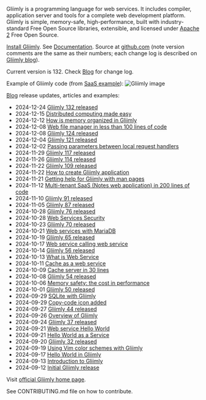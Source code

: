 Gliimly is a programming language for web services\. It includes compiler, application server and tools for a complete web development platform\. Gliimly is simple, memory\-safe, high\-performance, built with industry\-standard Free Open Source libraries, extensible, and licensed under [Apache 2](http://gliimly.github.io//license.html) Free Open Source\.

[Install Gliimly](http://gliimly.github.io//install.html)\. See [Documentation](http://gliimly.github.io//documentation.html)\. Source at [github\.com](https://github.com/gliimly/gliimly) \(note version comments are the same as their numbers; each change log is described on [Gliimly blog](https://gliimly.blogspot.com)\)\. 

Current version is 132\. Check [Blog](https://gliimly.blogspot.com/) for change log\.

Example of Gliimly code \(from [SaaS example](https://gliimly.blogspot.com/2024/11/multi-tenant-saas-notes-web-application.html)\):
![Gliimly image](http://gliimly.github.io/home-example.png)

[Blog](https://gliimly.blogspot.com/) release updates, articles and examples:
* 2024\-12\-24 [Gliimly 132 released](https://gliimly.blogspot.com/2024/12/gliimly-132-released.html)
* 2024\-12\-15 [Distributed computing made easy](https://gliimly.blogspot.com/2024/12/distributed-computing-made-easy.html)
* 2024\-12\-12 [How is memory organized in Gliimly](https://gliimly.blogspot.com/2024/12/how-is-memory-organized-in-gliimly.html)
* 2024\-12\-08 [Web file manager in less than 100 lines of code](https://gliimly.blogspot.com/2024/12/web-file-manager-in-less-than-100-lines.html)
* 2024\-12\-08 [Gliimly 124 released](https://gliimly.blogspot.com/2024/12/gliimly-124-released.html)
* 2024\-12\-04 [Gliimly 121 released](https://gliimly.blogspot.com/2024/12/gliimly-121-released.html)
* 2024\-12\-02 [Passing parameters between local request handlers](https://gliimly.blogspot.com/2024/12/passing-parameters-between-local.html)
* 2024\-11\-29 [Gliimly 117 released](https://gliimly.blogspot.com/2024/11/gliimly-117-released.html)
* 2024\-11\-26 [Gliimly 114 released](https://gliimly.blogspot.com/2024/11/gliimly-114-released.html)
* 2024\-11\-22 [Gliimly 109 released](https://gliimly.blogspot.com/2024/11/gliimly-109-released.html)
* 2024\-11\-22 [How to create Gliimly application](https://gliimly.blogspot.com/2024/11/how-to-create-gliimly-application.html)
* 2024\-11\-21 [Getting help for Gliimly with man pages](https://gliimly.blogspot.com/2024/11/getting-help-for-gliimly-with-man-pages.html)
* 2024\-11\-12 [Multi\-tenant SaaS \(Notes web application\) in 200 lines of code](https://gliimly.blogspot.com/2024/11/multi-tenant-saas-notes-web-application.html)
* 2024\-11\-10 [Gliimly 91 released](https://gliimly.blogspot.com/2024/11/gliimly-91-released.html)
* 2024\-11\-05 [Gliimly 87 released](https://gliimly.blogspot.com/2024/11/gliimly-87-released.html)
* 2024\-10\-28 [Gliimly 76 released](https://gliimly.blogspot.com/2024/10/gliimly-76-released.html)
* 2024\-10\-28 [Web Services Security](https://gliimly.blogspot.com/2024/10/web-services-security.html)
* 2024\-10\-23 [Gliimly 70 released](https://gliimly.blogspot.com/2024/10/gliimly-70-released.html)
* 2024\-10\-21 [Web services with MariaDB](https://gliimly.blogspot.com/2024/10/web-service-with-mariadb.html)
* 2024\-10\-19 [Gliimly 65 released](https://gliimly.blogspot.com/2024/10/gliimly-65-released.html)
* 2024\-10\-17 [Web service calling web service](https://gliimly.blogspot.com/2024/10/web-service-calling-web-service.html)
* 2024\-10\-14 [Gliimly 56 released](https://gliimly.blogspot.com/2024/10/gliimly-56-released.html)
* 2024\-10\-13 [What is Web Service](https://gliimly.blogspot.com/2024/10/what-is-web-service.html)
* 2024\-10\-11 [Cache as a web service](https://gliimly.blogspot.com/2024/10/cache-as-web-service.html)
* 2024\-10\-09 [Cache server in 30 lines ](https://gliimly.blogspot.com/2024/10/cache-server-as-web-service-in-30-lines.html)
* 2024\-10\-08 [Gliimly 54 released](https://gliimly.blogspot.com/2024/10/gliimly-54-released.html)
* 2024\-10\-06 [Memory safety: the cost in performance](https://gliimly.blogspot.com/2024/10/memory-safety-cost-in-performance.html)
* 2024\-10\-01 [Gliimly 50 released](https://gliimly.blogspot.com/2024/10/gliimly-50-released.html)
* 2024\-09\-29 [SQLite with Gliimly](https://gliimly.blogspot.com/2024/09/sqlite-with-gliimly.html)
* 2024\-09\-29 [Copy\-code icon added](https://gliimly.blogspot.com/2024/09/copy-code-icon-added.html)
* 2024\-09\-27 [Gliimly 44 released](https://gliimly.blogspot.com/2024/09/gliimly-44-released.html)
* 2024\-09\-26 [Overview of Gliimly](https://gliimly.blogspot.com/2024/09/overview-of-gliimly.html)
* 2024\-09\-24 [Gliimly 37 released](https://gliimly.blogspot.com/2024/09/gliimly-37-released.html)
* 2024\-09\-21 [Web service Hello World](https://gliimly.blogspot.com/2024/09/web-service-hello-world.html)
* 2024\-09\-21 [Hello World as a Service](https://gliimly.blogspot.com/2024/09/hello-world-as-service.html)
* 2024\-09\-20 [Gliimly 32 released](https://gliimly.blogspot.com/2024/09/gliimly-32-released.html)
* 2024\-09\-19 [Using Vim color schemes with Gliimly](https://gliimly.blogspot.com/2024/09/using-vim-color-schemes-with-gliimly.html)
* 2024\-09\-17 [Hello World in Gliimly](https://gliimly.blogspot.com/2024/09/hello-world-in-gliimly.html)
* 2024\-09\-13 [Introduction to Gliimly](https://gliimly.blogspot.com/2024/09/introduction-to-gliim-body-html.html)
* 2024\-09\-12 [Initial Gliimly release](https://gliimly.blogspot.com/2024/09/12-is-initial-gliim-release-formerly.html)

Visit [official Gliimly home page](http://gliimly.github.io).

See CONTRIBUTING.md file on how to contribute.

